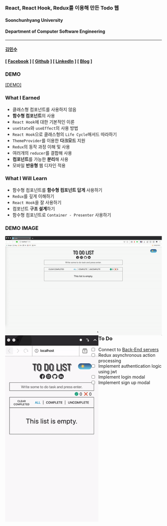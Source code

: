 ### React, React Hook, Redux를 이용해 만든 Todo 웹

#### Soonchunhyang University<br/>

#### Department of Computer Software Engineering

---

#### [김민수](https://github.com/alstn2468)

#### [ [Facebook](https://www.facebook.com/profile.php?id=100003769223078) ] [ [Github](https://github.com/alstn2468) ] [ [LinkedIn](https://www.linkedin.com/in/minsu-kim-336289160/) ] [ [Blog](https://alstn2468.github.io/) ]<br/>

### DEMO

[[DEMO]](https://alstn2468.github.io/Redux_ToDo_Web/)

### What I Earned

-   클래스형 컴포넌트를 사용하지 않음
-   **함수형 컴포넌트**의 사용
-   `React Hook`에 대한 기본적인 이론
-   `useState`와 `useEffect`의 사용 방법
-   `React Hook`으로 클래스형의 `Life Cycle`매서드 따라하기
-   `ThemeProvider`를 이용한 **다크모드** 지원
-   `Redux`의 동작 과정 이해 및 사용
-   여러개의 `reducer`를 결합해 사용
-   **컴포넌트**를 가능한 **분리**해 사용
-   모바일 **반응형** 웹 디자인 적용

### What I Will Learn

-   함수형 컴포넌트를 **함수형 컴포넌트 답게** 사용하기
-   `Redux`를 깊게 이해하기
-   `React Hook`을 잘 사용하기
-   컴포넌트 **구조 설계**하기
-   함수형 컴포넌트로 `Container - Presenter` 사용하기

### DEMO IMAGE

<img align="left" src="/DEMO/todo_pc.gif" width="600" height="auto" alt="PC DARK MODE DEMO"><br>
<img align="left" src="/DEMO/todo_mobile.gif" width="300" height="auto" alt="MOBILE WHITE MODE DEMO"><br>

### To Do

- [ ] Connect to [Back-End servers](https://github.com/alstn2468/Redux_ToDo_Web_Backend)
- [ ] Redux asynchronous action processing
- [ ] Implement authentication logic using jwt
- [ ] Implement login modal
- [ ] Implement sign up modal

